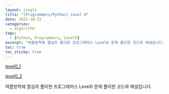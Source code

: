 ```yaml
---
layout: single
title: "[Programmers/Python] Level 0"
date: 2025-10-21
categories:
  - algorithm
tags:
  - [Python, Programmers, Level0]
excerpt: "여름방학에 열심히 풀이한 프로그래머스 Level0 문제 풀이한 코드와 해설입니다."
toc: true
toc_sticky: true
---
```


[level0_1](https://s3xyhyejun.notion.site/Level_0-22c1c581f6c280fd87eafc6b922499d4?source=copy_link)

[level0_2](https://s3xyhyejun.notion.site/level_0_2-2301c581f6c280af950dc33b915b2312?source=copy_link)

여름방학에 열심히 풀이한 프로그래머스 Level0 문제 풀이한 코드와 해설입니다.